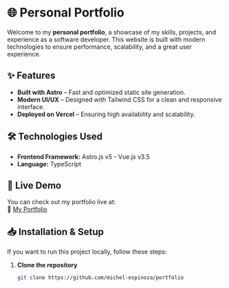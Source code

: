# 🌐 Personal Portfolio

Welcome to my **personal portfolio**, a showcase of my skills, projects, and experience as a software developer. This website is built with modern technologies to ensure performance, scalability, and a great user experience.

## ✨ Features

- **Built with Astro** – Fast and optimized static site generation.
- **Modern UI/UX** – Designed with Tailwind CSS for a clean and responsive interface.
- **Deployed on Vercel** – Ensuring high availability and scalability.

## 🛠️ Technologies Used

- **Frontend Framework:** Astro.js v5 - Vue.js v3.5  
- **Language:** TypeScript  

## 🚀 Live Demo

You can check out my portfolio live at:  
🔗 [My Portfolio](https://your-portfolio-link.com)  

## 📥 Installation & Setup

If you want to run this project locally, follow these steps:

1. **Clone the repository**
   ```sh
   git clone https://github.com/michel-espinoza/portfolio
